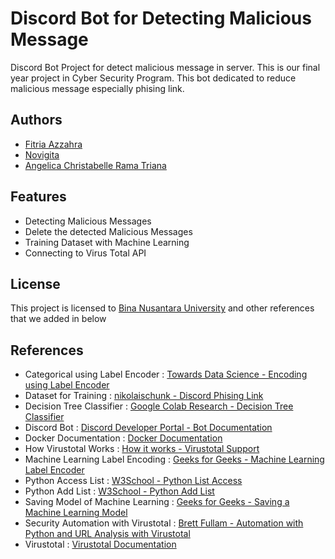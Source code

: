 # Discord Bot for Detecting Malicious Message

Discord Bot Project for detect malicious message in server. This is our final year project in Cyber Security Program. This bot dedicated to reduce malicious message especially phising link.



## Authors

- [Fitria Azzahra](https://github.com/RainbowLoveBakedCake)
- [Novigita](https://github.com/livrenoir)
- [Angelica Christabelle Rama Triana](https://github.com/angelicacrt)



## Features

- Detecting Malicious Messages
- Delete the detected Malicious Messages
- Training Dataset with Machine Learning
- Connecting to Virus Total API


## License

This project is licensed to [Bina Nusantara University](https://binus.ac.id/) and other references that we added in below


## References

- Categorical using Label Encoder : [Towards Data Science - Encoding using Label Encoder](https://towardsdatascience.com/categorical-encoding-using-label-encoding-and-one-hot-encoder-911ef77fb5bd)
- Dataset for Training : [nikolaischunk - Discord Phising Link](https://github.com/nikolaischunk/discord-phishing-links)
- Decision Tree Classifier : [Google Colab Research - Decision Tree Classifier](https://colab.research.google.com/github/goodboychan/chans_jupyter/blob/master/_notebooks/2020-06-03-01-Decision-tree-for-classification.ipynb)
- Discord Bot : [Discord Developer Portal - Bot Documentation](https://discord.com/developers/docs/topics/oauth2#bots)
- Docker Documentation : [Docker Documentation](https://docs.docker.com/get-started/overview)
- How Virustotal Works : [How it works - Virustotal Support](https://support.virustotal.com/hc/en-us/articles/115002126889-How-it-works.)
- Machine Learning Label Encoding : [Geeks for Geeks - Machine Learning Label Encoder](https://www.geeksforgeeks.org/ml-label-encoding-of-datasets-in-python/)
- Python Access List : [W3School - Python List Access](https://www.w3schools.com/python/python_lists_access.asp)
- Python Add List : [W3School - Python Add List](https://www.w3schools.com/python/python_lists_add.asp)
- Saving Model of Machine Learning : [Geeks for Geeks - Saving a Machine Learning Model](https://www.geeksforgeeks.org/saving-a-machine-learning-model/)
- Security Automation with Virustotal : [Brett Fullam - Automation with Python and URL Analysis with Virustotal](https://www.brettfullam.com/security-automation-with-python-ip-address-and-url-analysis-via-virus-totals-api-v-3-with-html-reporting)
- Virustotal : [Virustotal Documentation](https://docs.microsoft.com/en-us/connectors/virustotal/)
